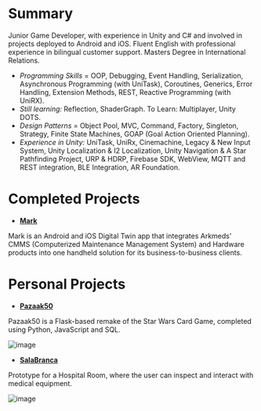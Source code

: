 # Summary
Junior Game Developer, with experience in Unity and C# and involved in projects deployed to Android and iOS. Fluent English with professional experience in bilingual customer support. Masters Degree in International Relations.

- _Programming Skills_ = OOP, Debugging, Event Handling, Serialization, Asynchronous Programming (with UniTask), Coroutines, Generics, Error Handling, Extension Methods, REST, Reactive Programming (with UniRX).
- _Still learning:_ Reflection, ShaderGraph. To Learn: Multiplayer, Unity DOTS.
- _Design Patterns_ = Object Pool, MVC, Command, Factory, Singleton, Strategy, Finite State Machines, GOAP (Goal Action Oriented Planning).
- _Experience in Unity:_ UniTask, UniRx, Cinemachine, Legacy & New Input System, Unity Localization & I2 Localization, Unity Navigation & A Star Pathfinding Project, URP & HDRP, Firebase SDK, WebView, MQTT and REST integration, BLE Integration, AR Foundation.

# Completed Projects
- [**Mark**](https://play.google.com/store/apps/details?id=com.ArkMeds.Mark&hl=pt_BR&gl=US)
  
Mark is an Android and iOS Digital Twin app that integrates Arkmeds' CMMS (Computerized Maintenance Management System) and Hardware products into one handheld solution for its business-to-business clients.

# Personal Projects
- [**Pazaak50**](https://github.com/jorlmn/Pazaak50-CS50-Final-Project)
  
Pazaak50 is a Flask-based remake of the Star Wars Card Game, completed using Python, JavaScript and SQL.

![image](https://github.com/jorlmn/JorLMN/assets/114875835/5018c18c-08fe-4df1-acc9-afd2a104706f)

- [**SalaBranca**](https://github.com/jorlmn/SalaBranca_Unity)
  
Prototype for a Hospital Room, where the user can inspect and interact with medical equipment.

![image](https://github.com/jorlmn/JorLMN/assets/114875835/d4d11db8-25d2-4838-8265-1c986759570b)
